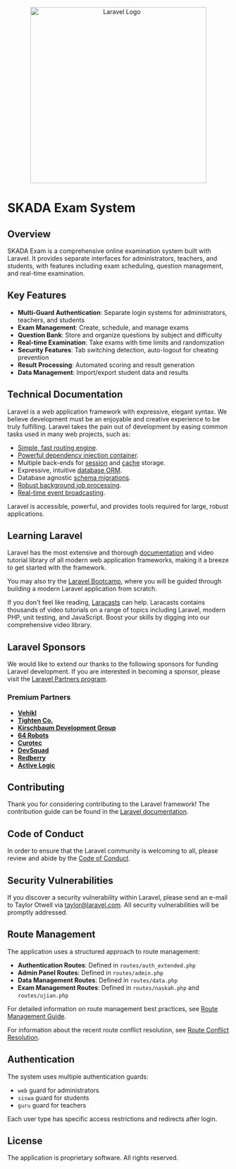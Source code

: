 <p align="center"><a href="#" target="_blank"><img src="https://raw.githubusercontent.com/laravel/art/master/logo-lockup/5%20SVG/2%20CMYK/1%20Full%20Color/laravel-logolockup-cmyk-red.svg" width="400" alt="Laravel Logo"></a></p>

# SKADA Exam System

## Overview

SKADA Exam is a comprehensive online examination system built with Laravel. It provides separate interfaces for administrators, teachers, and students, with features including exam scheduling, question management, and real-time examination.

## Key Features

-   **Multi-Guard Authentication**: Separate login systems for administrators, teachers, and students
-   **Exam Management**: Create, schedule, and manage exams
-   **Question Bank**: Store and organize questions by subject and difficulty
-   **Real-time Examination**: Take exams with time limits and randomization
-   **Security Features**: Tab switching detection, auto-logout for cheating prevention
-   **Result Processing**: Automated scoring and result generation
-   **Data Management**: Import/export student data and results

## Technical Documentation

Laravel is a web application framework with expressive, elegant syntax. We believe development must be an enjoyable and creative experience to be truly fulfilling. Laravel takes the pain out of development by easing common tasks used in many web projects, such as:

-   [Simple, fast routing engine](https://laravel.com/docs/routing).
-   [Powerful dependency injection container](https://laravel.com/docs/container).
-   Multiple back-ends for [session](https://laravel.com/docs/session) and [cache](https://laravel.com/docs/cache) storage.
-   Expressive, intuitive [database ORM](https://laravel.com/docs/eloquent).
-   Database agnostic [schema migrations](https://laravel.com/docs/migrations).
-   [Robust background job processing](https://laravel.com/docs/queues).
-   [Real-time event broadcasting](https://laravel.com/docs/broadcasting).

Laravel is accessible, powerful, and provides tools required for large, robust applications.

## Learning Laravel

Laravel has the most extensive and thorough [documentation](https://laravel.com/docs) and video tutorial library of all modern web application frameworks, making it a breeze to get started with the framework.

You may also try the [Laravel Bootcamp](https://bootcamp.laravel.com), where you will be guided through building a modern Laravel application from scratch.

If you don't feel like reading, [Laracasts](https://laracasts.com) can help. Laracasts contains thousands of video tutorials on a range of topics including Laravel, modern PHP, unit testing, and JavaScript. Boost your skills by digging into our comprehensive video library.

## Laravel Sponsors

We would like to extend our thanks to the following sponsors for funding Laravel development. If you are interested in becoming a sponsor, please visit the [Laravel Partners program](https://partners.laravel.com).

### Premium Partners

-   **[Vehikl](https://vehikl.com)**
-   **[Tighten Co.](https://tighten.co)**
-   **[Kirschbaum Development Group](https://kirschbaumdevelopment.com)**
-   **[64 Robots](https://64robots.com)**
-   **[Curotec](https://www.curotec.com/services/technologies/laravel)**
-   **[DevSquad](https://devsquad.com/hire-laravel-developers)**
-   **[Redberry](https://redberry.international/laravel-development)**
-   **[Active Logic](https://activelogic.com)**

## Contributing

Thank you for considering contributing to the Laravel framework! The contribution guide can be found in the [Laravel documentation](https://laravel.com/docs/contributions).

## Code of Conduct

In order to ensure that the Laravel community is welcoming to all, please review and abide by the [Code of Conduct](https://laravel.com/docs/contributions#code-of-conduct).

## Security Vulnerabilities

If you discover a security vulnerability within Laravel, please send an e-mail to Taylor Otwell via [taylor@laravel.com](mailto:taylor@laravel.com). All security vulnerabilities will be promptly addressed.

## Route Management

The application uses a structured approach to route management:

-   **Authentication Routes**: Defined in `routes/auth_extended.php`
-   **Admin Panel Routes**: Defined in `routes/admin.php`
-   **Data Management Routes**: Defined in `routes/data.php`
-   **Exam Management Routes**: Defined in `routes/naskah.php` and `routes/ujian.php`

For detailed information on route management best practices, see [Route Management Guide](docs/route_management_guide.md).

For information about the recent route conflict resolution, see [Route Conflict Resolution](route_conflict_resolution.md).

## Authentication

The system uses multiple authentication guards:

-   `web` guard for administrators
-   `siswa` guard for students
-   `guru` guard for teachers

Each user type has specific access restrictions and redirects after login.

## License

The application is proprietary software. All rights reserved.

